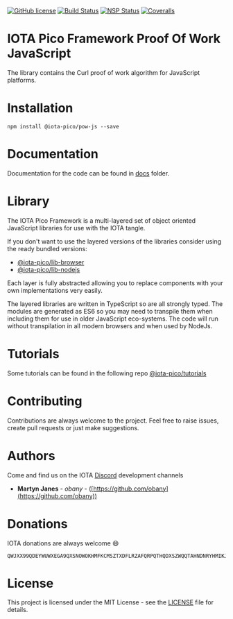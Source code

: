 [![GitHub license](https://img.shields.io/badge/license-MIT-blue.svg)](https://raw.githubusercontent.com/https://github.com/iota-pico/pow-js/master/LICENSE) [![Build Status](https://travis-ci.org/https://github.com/iota-pico/pow-js.svg?branch=master)](https://travis-ci.org/https://github.com/iota-pico/pow-js) [![NSP Status](https://nodesecurity.io/orgs/https://github.com/iota-pico/projects/60177d5b-d3b9-45b8-97f7-0bf50a706c47/badge)](https://nodesecurity.io/orgs/https://github.com/iota-pico/projects/60177d5b-d3b9-45b8-97f7-0bf50a706c47)
[![Coveralls](https://img.shields.io/coveralls/https://github.com/iota-pico/pow-js.svg)](https://coveralls.io/github/https://github.com/iota-pico/pow-js)

# IOTA Pico Framework Proof Of Work JavaScript

The library contains the Curl proof of work algorithm for JavaScript platforms.

# Installation

```shell
npm install @iota-pico/pow-js --save
```

# Documentation

Documentation for the code can be found in [docs](./docs/README.md) folder.

# Library

The IOTA Pico Framework is a multi-layered set of object oriented JavaScript libraries for use with the IOTA tangle.

If you don't want to use the layered versions of the libraries consider using the  ready bundled versions:
* [@iota-pico/lib-browser](https://github.com/iota-pico/lib-browser)
* [@iota-pico/lib-nodejs](https://github.com/iota-pico/lib-nodejs)

Each layer is fully abstracted allowing you to replace components with your own implementations very easily.

The layered libraries are written in TypeScript so are all strongly typed. The modules are generated as ES6 so you may need to transpile them when including them for use in older JavaScript eco-systems. The code will run without transpilation in all modern browsers and when used by NodeJs.

# Tutorials

Some tutorials can be found in the following repo [@iota-pico/tutorials](https://github.com/iota-pico/tutorials)

# Contributing

Contributions are always welcome to the project. Feel free to raise issues, create pull requests or just make suggestions.

# Authors

Come and find us on the IOTA [Discord](https://discordapp.com/invite/fNGZXvh) development channels

* **Martyn Janes** - *obany* - ([https://github.com/obany](https://github.com/obany))

# Donations

IOTA donations are always welcome :smile:
```shell
QWJXX99QDEYWUWXEGA9QXSNOWOKHMFKCMSZTXDFLRZAFQRPQTHQDXSZWQQTAHNDNRYHMIKJYWQLKTFHBWSAOJDHAMB
```

# License

This project is licensed under the MIT License - see the [LICENSE](./LICENSE) file for details.
